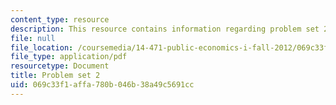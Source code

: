 ```yaml
---
content_type: resource
description: This resource contains information regarding problem set 2.
file: null
file_location: /coursemedia/14-471-public-economics-i-fall-2012/069c33f1affa780b046b38a49c5691cc_MIT14_471F12_pset2.pdf
file_type: application/pdf
resourcetype: Document
title: Problem set 2
uid: 069c33f1-affa-780b-046b-38a49c5691cc
---
```

